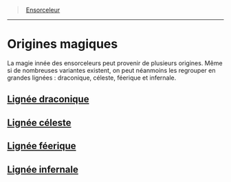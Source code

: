 ﻿> [Ensorceleur](hd_sorcerer.md)

---

# Origines magiques

La magie innée des ensorceleurs peut provenir de plusieurs origines. Même si de nombreuses variantes existent, on peut néanmoins les regrouper en grandes lignées : draconique, céleste, féerique et infernale.

## [Lignée draconique](hd_sorcerer_draconic.md)

## [Lignée céleste](hd_sorcerer_celestial.md)

## [Lignée féerique](hd_sorcerer_fairy.md)

## [Lignée infernale](hd_sorcerer_infernal.md)


